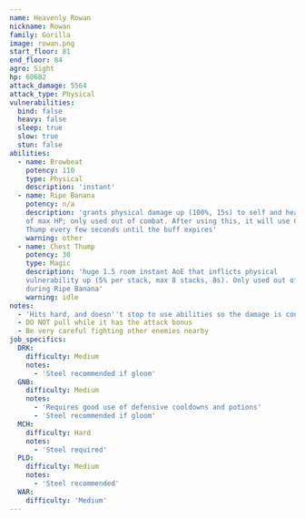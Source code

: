```yaml
---
name: Heavenly Rowan
nickname: Rowan
family: Gorilla
image: rowan.png
start_floor: 81
end_floor: 84
agro: Sight
hp: 60682
attack_damage: 5564
attack_type: Physical
vulnerabilities:
  bind: false
  heavy: false
  sleep: true
  slow: true
  stun: false
abilities:
  - name: Browbeat
    potency: 110
    type: Physical
    description: 'instant'
  - name: Ripe Banana
    potency: n/a
    description: 'grants physical damage up (100%, 15s) to self and heals ~15%
    of max HP; only used out of combat. After using this, it will use Chest
    Thump every few seconds until the buff expires'
    warning: other
  - name: Chest Thump
    potency: 30
    type: Magic
    description: 'huge 1.5 room instant AoE that inflicts physical
    vulnerability up (5% per stack, max 8 stacks, 8s). Only used out of combat
    during Ripe Banana'
    warning: idle
notes:
  - 'Hits hard, and doesn''t stop to use abilities so the damage is constant'
  - DO NOT pull while it has the attack bonus
  - Be very careful fighting other enemies nearby
job_specifics:
  DRK:
    difficulty: Medium
    notes:
      - 'Steel recommended if gloom'
  GNB:
    difficulty: Medium
    notes:
      - 'Requires good use of defensive cooldowns and potions'
      - 'Steel recommended if gloom'
  MCH:
    difficulty: Hard
    notes:
      - 'Steel required'
  PLD:
    difficulty: Medium
    notes:
      - 'Steel recommended'
  WAR:
    difficulty: 'Medium'
---
```

